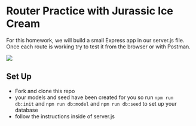 # Router Practice with Jurassic Ice Cream

For this homework, we will build a small Express app in our server.js file. Once each route is working try to test it from the browser or with Postman.

![](https://cdn.dribbble.com/users/28275/screenshots/3804066/icecream.gif)

## Set Up
- Fork and clone this repo
- your models and seed have been created for you so run `npm run db:init` and `npm run db:model` and `npm run db:seed` to set up your database 
- follow the instructions inside of server.js

